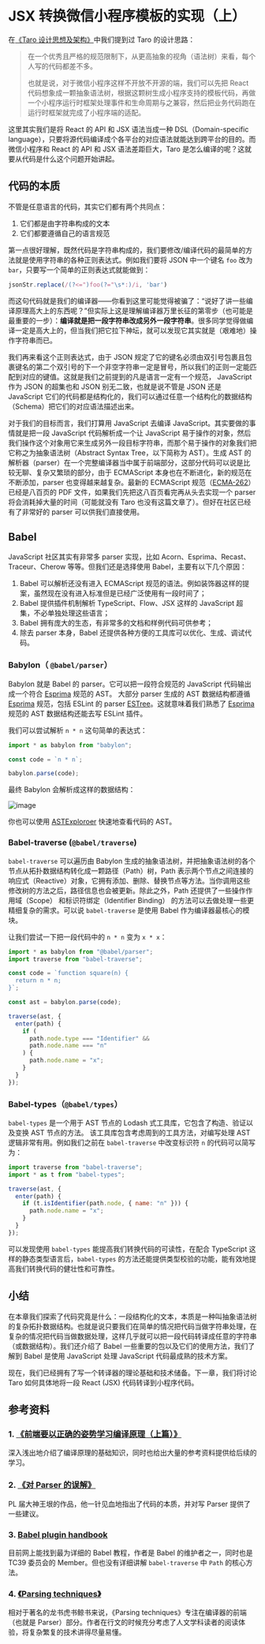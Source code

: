 
# JSX 转换微信小程序模板的实现（上）

在[《Taro 设计思想及架构》]( https://juejin.im/book/5b73a131f265da28065fb1cd/section/5b74ebb5e51d4566761b7e86)中我们提到过 Taro 的设计思路：

> 在一个优秀且严格的规范限制下，从更高抽象的视角（语法树）来看，每个人写的代码都差不多。
> 
> 也就是说，对于微信小程序这样不开放不开源的端，我们可以先把 React 代码想象成一颗抽象语法树，根据这颗树生成小程序支持的模板代码，再做一个小程序运行时框架处理事件和生命周期与之兼容，然后把业务代码跑在运行时框架就完成了小程序端的适配。

这里其实我们是将 React 的 API 和 JSX 语法当成一种 DSL（Domain-specific language），只要将源代码编译成个各平台的对应语法就能达到跨平台的目的。而微信小程序和 React 的 API 和 JSX 语法差距巨大，Taro 是怎么编译的呢？这就要从代码是什么这个问题开始讲起。

## 代码的本质

不管是任意语言的代码，其实它们都有两个共同点：

1. 它们都是由字符串构成的文本
2. 它们都要遵循自己的语言规范

第一点很好理解，既然代码是字符串构成的，我们要修改/编译代码的最简单的方法就是使用字符串的各种正则表达式。例如我们要将 JSON 中一个键名 `foo` 改为 `bar`，只要写一个简单的正则表达式就能做到：

```JavaScript
jsonStr.replace(/(?<=")foo(?="\s*:)/i, 'bar')
```

而这句代码就是我们的编译器——你看到这里可能觉得被骗了：“说好了讲一些编译原理高大上的东西呢？”但实际上这是理解编译器万里长征的第零步（也可能是最重要的一步）：**编译就是把一段字符串改成另外一段字符串**。很多同学觉得做编译一定是高大上的，但当我们把它拉下神坛，就可以发现它其实就是（艰难地）操作字符串而已。

我们再来看这个正则表达式，由于 JSON 规定了它的键名必须由双引号包裹且包裹键名的第二个双引号的下一个非空字符串一定是冒号，所以我们的正则一定能匹配到对应的键值。这就是我们之前提到的凡是语言一定有一个规范， JavaScript 作为 JSON 的超集也和 JSON 别无二致，也就是说不管是 JSON 还是 JavaScript 它们的代码都是结构化的，我们可以通过任意一个结构化的数据结构（Schema）把它们的对应语法描述出来。

对于我们的目标而言，我们打算用 JavaScript 去编译 JavaScript。其实要做的事情就是把一段 JavaScript 代码解析成一个让 JavaScript 易于操作的对象，然后我们操作这个对象用它来生成另外一段目标字符串，而那个易于操作的对象我们把它称之为抽象语法树（Abstract Syntax Tree，以下简称为 AST）。生成 AST 的解析器（parser）在一个完整编译器当中属于前端部分，这部分代码可以说是比较无聊、复杂又繁琐的部分，由于 ECMAScript 本身也在不断进化，新的规范在不断添加，parser 也变得越来越复杂。最新的 ECMAScript 规范（[ECMA-262](https://www.ecma-international.org/publications/standards/Ecma-262.htm)）已经是八百页的 PDF 文件，如果我们先把这八百页看完再从头去实现一个 parser 将会消耗掉大量的时间（可能就没有 Taro 也没有这篇文章了）。但好在社区已经有了非常好的 parser 可以供我们直接使用。

## Babel

JavaScript 社区其实有非常多 parser 实现，比如 Acorn、Esprima、Recast、Traceur、Cherow 等等。但我们还是选择使用 Babel，主要有以下几个原因：

1. Babel 可以解析还没有进入 ECMAScript 规范的语法。例如装饰器这样的提案，虽然现在没有进入标准但是已经广泛使用有一段时间了；
2. Babel 提供插件机制解析 TypeScript、Flow、JSX 这样的 JavaScript 超集，不必单独处理这些语言；
3. Babel 拥有庞大的生态，有非常多的文档和样例代码可供参考；
4. 除去 parser 本身，Babel 还提供各种方便的工具库可以优化、生成、调试代码。

### Babylon（ `@babel/parser`）

Babylon 就是 Babel 的 parser。它可以把一段符合规范的 JavaScript 代码输出成一个符合 [Esprima](https://github.com/jquery/esprima) 规范的 AST。 大部分 parser 生成的 AST 数据结构都遵循 [Esprima](https://github.com/jquery/esprima) 规范，包括 ESLint 的 parser [ESTree](https://github.com/eslint/espree)。这就意味着我们熟悉了 [Esprima](https://github.com/jquery/esprima) 规范的 AST 数据结构还能去写 ESLint 插件。

 我们可以尝试解析 `n * n` 这句简单的表达式：

```JavaScript
import * as babylon from "babylon";

const code = `n * n`;

babylon.parse(code);
```

最终 Babylon 会解析成这样的数据结构：

![image](https://user-gold-cdn.xitu.io/2018/10/8/1665157669296bc1?w=740&h=1042&f=png&s=115301)

你也可以使用 [ASTExploroer](https://astexplorer.net/) 快速地查看代码的 AST。

### Babel-traverse (`@babel/traverse`)

`babel-traverse` 可以遍历由 Babylon 生成的抽象语法树，并把抽象语法树的各个节点从拓扑数据结构转化成一颗路径（Path）树，Path 表示两个节点之间连接的响应式（Reactive）对象，它拥有添加、删除、替换节点等方法。当你调用这些修改树的方法之后，路径信息也会被更新。除此之外，Path 还提供了一些操作作用域（Scope） 和标识符绑定（Identifier Binding） 的方法可以去做处理一些更精细复杂的需求。可以说 `babel-traverse` 是使用 Babel 作为编译器最核心的模块。

让我们尝试一下把一段代码中的 `n * n` 变为 `x * x`：

```JavaScript
import * as babylon from "@babel/parser";
import traverse from "babel-traverse";

const code = `function square(n) {
  return n * n;
}`;

const ast = babylon.parse(code);

traverse(ast, {
  enter(path) {
    if (
      path.node.type === "Identifier" &&
      path.node.name === "n"
    ) {
      path.node.name = "x";
    }
  }
});
```

### Babel-types（`@babel/types`）

`babel-types` 是一个用于 AST 节点的 Lodash 式工具库，它包含了构造、验证以及变换 AST 节点的方法。 该工具库包含考虑周到的工具方法，对编写处理 AST 逻辑非常有用。例如我们之前在 `babel-traverse` 中改变标识符  `n` 的代码可以简写为：

```JavaScript
import traverse from "babel-traverse";
import * as t from "babel-types";

traverse(ast, {
  enter(path) {
    if (t.isIdentifier(path.node, { name: "n" })) {
      path.node.name = "x";
    }
  }
});
```

可以发现使用 `babel-types` 能提高我们转换代码的可读性，在配合 TypeScript 这样的静态类型语言后，`babel-types` 的方法还能提供类型校验的功能，能有效地提高我们转换代码的健壮性和可靠性。

## 小结

在本章我们探索了代码究竟是什么：一段结构化的文本，本质是一种叫抽象语法树的复杂拓扑数据结构。也就是说只要我们在简单的情况把代码当做字符串处理，在复杂的情况把代码当做数据处理，这样几乎就可以把一段代码转译成任意的字符串（或数据结构）。我们还介绍了 Babel 一些重要的包以及它们的使用方法，我们了解到 Babel 是使用 JavaScript 处理 JavaScript 代码最成熟的技术方案。

现在，我们已经拥有了写一个转译器的理论基础和技术储备。下一章，我们将讨论 Taro 如何具体地将一段 React (JSX) 代码转译到小程序代码。

## 参考资料

### 1. [《前端要以正确的姿势学习编译原理（上篇）》](https://zhuanlan.zhihu.com/p/36301857)

深入浅出地介绍了编译原理的基础知识，同时也给出大量的参考资料提供给后续的学习。

### 2. [《对 Parser 的误解》](http://www.yinwang.org/blog-cn/2015/09/19/parser)

PL 届大神王垠的作品，他一针见血地指出了代码的本质，并对写 Parser 提供了一些建议。

### 3. [Babel plugin handbook](https://github.com/jamiebuilds/babel-handbook/blob/master/translations/en/plugin-handbook.md)

目前网上能找到最为详细的 Babel 教程，作者是 Babel 的维护者之一，同时也是 TC39 委员会的 Member。但也没有详细讲解 `babel-traverse` 中 `Path` 的核心方法。

### 4. [《Parsing techniques》](https://dickgrune.com/Books/PTAPG_1st_Edition/BookBody.pdf)

相对于著名的龙书虎书鲸书来说，《Parsing techniques》专注在编译器的前端（也就是 Parser）部分。作者在行文的时候充分考虑了人文学科读者的阅读体验，将复杂繁复的技术讲得尽量易懂。